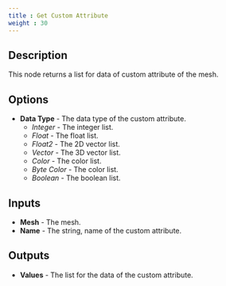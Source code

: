 ```yaml
---
title : Get Custom Attribute
weight : 30
---
```


## Description

This node returns a list for data of custom attribute of the mesh.

## Options

- **Data Type** - The data type of the custom attribute.
    - *Integer* - The integer list.
    - *Float* - The float list.
    - *Float2* - The 2D vector list.
    - *Vector* - The 3D vector list.
    - *Color* - The color list.
    - *Byte Color* - The color list.
    - *Boolean* - The boolean list.

## Inputs

- **Mesh** - The mesh.
- **Name** - The string, name of the custom attribute.

## Outputs

- **Values** - The list for the data of the custom attribute.
